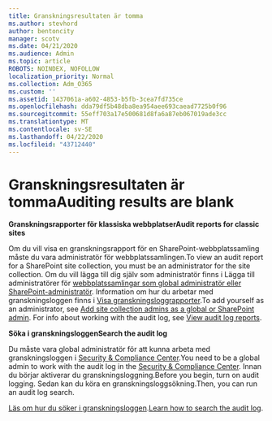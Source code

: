 ```yaml
---
title: Granskningsresultaten är tomma
ms.author: stevhord
author: bentoncity
manager: scotv
ms.date: 04/21/2020
ms.audience: Admin
ms.topic: article
ROBOTS: NOINDEX, NOFOLLOW
localization_priority: Normal
ms.collection: Adm_O365
ms.custom: ''
ms.assetid: 1437061a-a602-4853-b5fb-3cea7fd735ce
ms.openlocfilehash: dda79df5b48dba8ea954aee693caead7725b0f96
ms.sourcegitcommit: 55eff703a17e500681d8fa6a87eb067019ade3cc
ms.translationtype: MT
ms.contentlocale: sv-SE
ms.lasthandoff: 04/22/2020
ms.locfileid: "43712440"
---
```

# <a name="auditing-results-are-blank"></a><span data-ttu-id="1ed89-102">Granskningsresultaten är tomma</span><span class="sxs-lookup"><span data-stu-id="1ed89-102">Auditing results are blank</span></span>

 <span data-ttu-id="1ed89-103">**Granskningsrapporter för klassiska webbplatser**</span><span class="sxs-lookup"><span data-stu-id="1ed89-103">**Audit reports for classic sites**</span></span>
  
<span data-ttu-id="1ed89-104">Om du vill visa en granskningsrapport för en SharePoint-webbplatssamling måste du vara administratör för webbplatssamlingen.</span><span class="sxs-lookup"><span data-stu-id="1ed89-104">To view an audit report for a SharePoint site collection, you must be an administrator for the site collection.</span></span> <span data-ttu-id="1ed89-105">Om du vill lägga till dig själv som administratör finns i Lägga till administratörer för [webbplatssamlingar som global administratör eller SharePoint-administratör](https://go.microsoft.com/fwlink/?linkid=869390). Information om hur du arbetar med granskningsloggen finns i [Visa granskningsloggrapporter](https://go.microsoft.com/fwlink/?linkid=395237).</span><span class="sxs-lookup"><span data-stu-id="1ed89-105">To add yourself as an administrator, see [Add site collection admins as a global or SharePoint admin](https://go.microsoft.com/fwlink/?linkid=869390). For info about working with the audit log, see [View audit log reports](https://go.microsoft.com/fwlink/?linkid=395237).</span></span> 
  
 <span data-ttu-id="1ed89-106">**Söka i granskningsloggen**</span><span class="sxs-lookup"><span data-stu-id="1ed89-106">**Search the audit log**</span></span>
  
<span data-ttu-id="1ed89-107">Du måste vara global administratör för att kunna arbeta med granskningsloggen i [Security &amp; Compliance Center](https://protection.office.com).</span><span class="sxs-lookup"><span data-stu-id="1ed89-107">You need to be a global admin to work with the audit log in the [Security &amp; Compliance Center](https://protection.office.com).</span></span> <span data-ttu-id="1ed89-108">Innan du börjar aktiverar du granskningsloggning.</span><span class="sxs-lookup"><span data-stu-id="1ed89-108">Before you begin, turn on audit logging.</span></span> <span data-ttu-id="1ed89-109">Sedan kan du köra en granskningsloggsökning.</span><span class="sxs-lookup"><span data-stu-id="1ed89-109">Then, you can run an audit log search.</span></span> 
  
<span data-ttu-id="1ed89-110">[Läs om hur du söker i granskningsloggen](https://go.microsoft.com/fwlink/?linkid=708432).</span><span class="sxs-lookup"><span data-stu-id="1ed89-110">[Learn how to search the audit log](https://go.microsoft.com/fwlink/?linkid=708432).</span></span>
  

